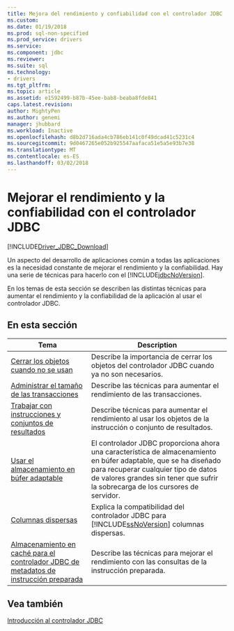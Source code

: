 ```yaml
---
title: Mejora del rendimiento y confiabilidad con el controlador JDBC | Documentos de Microsoft
ms.custom: 
ms.date: 01/19/2018
ms.prod: sql-non-specified
ms.prod_service: drivers
ms.service: 
ms.component: jdbc
ms.reviewer: 
ms.suite: sql
ms.technology:
- drivers
ms.tgt_pltfrm: 
ms.topic: article
ms.assetid: e1592499-b87b-45ee-bab8-beaba8fde841
caps.latest.revision: 
author: MightyPen
ms.author: genemi
manager: jhubbard
ms.workload: Inactive
ms.openlocfilehash: d8b2d716ada4cb786eb141c0f49dcad41c5231c4
ms.sourcegitcommit: 9d0467265e052b925547aafaca51e5a5e93b7e38
ms.translationtype: MT
ms.contentlocale: es-ES
ms.lasthandoff: 03/02/2018
---
```

# <a name="improving-performance-and-reliability-with-the-jdbc-driver"></a>Mejorar el rendimiento y la confiabilidad con el controlador JDBC
[!INCLUDE[Driver_JDBC_Download](../../includes/driver_jdbc_download.md)]

  Un aspecto del desarrollo de aplicaciones común a todas las aplicaciones es la necesidad constante de mejorar el rendimiento y la confiabilidad. Hay una serie de técnicas para hacerlo con el [!INCLUDE[jdbcNoVersion](../../includes/jdbcnoversion_md.md)].  
  
 En los temas de esta sección se describen las distintas técnicas para aumentar el rendimiento y la confiabilidad de la aplicación al usar el controlador JDBC.  
  
## <a name="in-this-section"></a>En esta sección  
  
|Tema|Description|  
|-----------|-----------------|  
|[Cerrar los objetos cuando no se usan](../../connect/jdbc/closing-objects-when-not-in-use.md)|Describe la importancia de cerrar los objetos del controlador JDBC cuando ya no son necesarios.|  
|[Administrar el tamaño de las transacciones](../../connect/jdbc/managing-transaction-size.md)|Describe las técnicas para aumentar el rendimiento de las transacciones.|  
|[Trabajar con instrucciones y conjuntos de resultados](../../connect/jdbc/working-with-statements-and-result-sets.md)|Describe técnicas para aumentar el rendimiento al usar los objetos de la instrucción o conjunto de resultados.|  
|[Usar el almacenamiento en búfer adaptable](../../connect/jdbc/using-adaptive-buffering.md)|El controlador JDBC proporciona ahora una característica de almacenamiento en búfer adaptable, que se ha diseñado para recuperar cualquier tipo de datos de valores grandes sin tener que sufrir la sobrecarga de los cursores de servidor.|  
|[Columnas dispersas](../../connect/jdbc/sparse-columns.md)|Explica la compatibilidad del controlador JDBC para [!INCLUDE[ssNoVersion](../../includes/ssnoversion_md.md)] columnas dispersas.|  
|[Almacenamiento en caché para el controlador JDBC de metadatos de instrucción preparada](../../connect/jdbc/prepared-statement-metadata-caching-for-the-jdbc-driver.md)|Describe las técnicas para mejorar el rendimiento con las consultas de la instrucción preparada.|
  
## <a name="see-also"></a>Vea también  
 [Introducción al controlador JDBC](../../connect/jdbc/overview-of-the-jdbc-driver.md)  
  
  